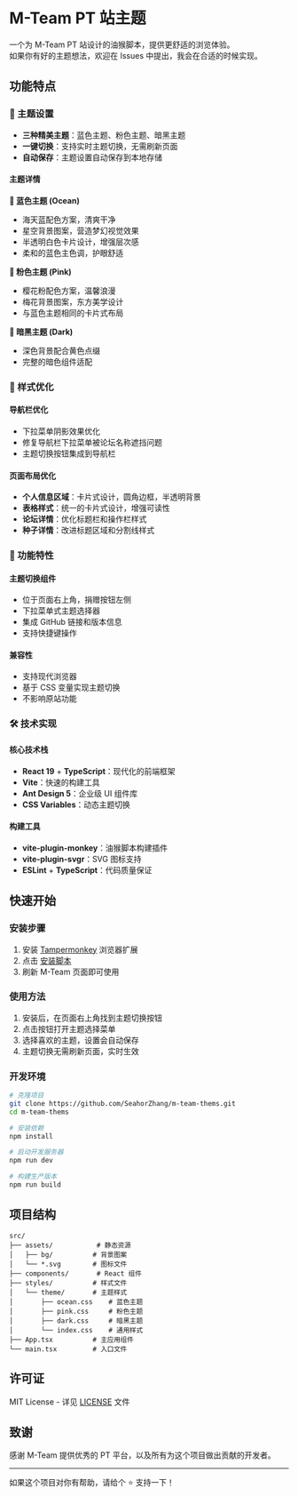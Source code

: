 # M-Team PT 站主题

一个为 M-Team PT 站设计的油猴脚本，提供更舒适的浏览体验。  
如果你有好的主题想法，欢迎在 Issues 中提出，我会在合适的时候实现。

## 功能特点

### 🎨 主题设置
- **三种精美主题**：蓝色主题、粉色主题、暗黑主题
- **一键切换**：支持实时主题切换，无需刷新页面
- **自动保存**：主题设置自动保存到本地存储

#### 主题详情

**🌊 蓝色主题 (Ocean)**
- 海天蓝配色方案，清爽干净
- 星空背景图案，营造梦幻视觉效果
- 半透明白色卡片设计，增强层次感
- 柔和的蓝色主色调，护眼舒适

**🌸 粉色主题 (Pink)**
- 樱花粉配色方案，温馨浪漫
- 梅花背景图案，东方美学设计
- 与蓝色主题相同的卡片式布局

**🌙 暗黑主题 (Dark)**
- 深色背景配合黄色点缀
- 完整的暗色组件适配

### 🎯 样式优化

#### 导航栏优化
- 下拉菜单阴影效果优化
- 修复导航栏下拉菜单被论坛名称遮挡问题
- 主题切换按钮集成到导航栏

#### 页面布局优化
- **个人信息区域**：卡片式设计，圆角边框，半透明背景
- **表格样式**：统一的卡片式设计，增强可读性
- **论坛详情**：优化标题栏和操作栏样式
- **种子详情**：改进标题区域和分割线样式


### 🔧 功能特性

#### 主题切换组件
- 位于页面右上角，捐赠按钮左侧
- 下拉菜单式主题选择器
- 集成 GitHub 链接和版本信息
- 支持快捷键操作

#### 兼容性
- 支持现代浏览器
- 基于 CSS 变量实现主题切换
- 不影响原站功能

### 🛠️ 技术实现

#### 核心技术栈
- **React 19** + **TypeScript**：现代化的前端框架
- **Vite**：快速的构建工具
- **Ant Design 5**：企业级 UI 组件库
- **CSS Variables**：动态主题切换

#### 构建工具
- **vite-plugin-monkey**：油猴脚本构建插件
- **vite-plugin-svgr**：SVG 图标支持
- **ESLint** + **TypeScript**：代码质量保证

## 快速开始

### 安装步骤
1. 安装 [Tampermonkey](https://www.tampermonkey.net/) 浏览器扩展
2. 点击 [安装脚本](https://greasyfork.org/zh-CN/scripts/538074-m-team-thems)
3. 刷新 M-Team 页面即可使用

### 使用方法
1. 安装后，在页面右上角找到主题切换按钮
2. 点击按钮打开主题选择菜单
3. 选择喜欢的主题，设置会自动保存
4. 主题切换无需刷新页面，实时生效

### 开发环境
```bash
# 克隆项目
git clone https://github.com/SeahorZhang/m-team-thems.git
cd m-team-thems

# 安装依赖
npm install

# 启动开发服务器
npm run dev

# 构建生产版本
npm run build
```

## 项目结构

```
src/
├── assets/           # 静态资源
│   ├── bg/          # 背景图案
│   └── *.svg        # 图标文件
├── components/       # React 组件
├── styles/          # 样式文件
│   └── theme/       # 主题样式
│       ├── ocean.css    # 蓝色主题
│       ├── pink.css     # 粉色主题
│       ├── dark.css     # 暗黑主题
│       └── index.css    # 通用样式
├── App.tsx          # 主应用组件
└── main.tsx         # 入口文件
```

## 许可证

MIT License - 详见 [LICENSE](LICENSE) 文件

## 致谢

感谢 M-Team 提供优秀的 PT 平台，以及所有为这个项目做出贡献的开发者。

---

如果这个项目对你有帮助，请给个 ⭐️ 支持一下！

